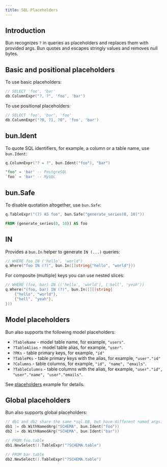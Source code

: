 ```yaml
---
title: SQL Placeholders
---
```


<CoverImage title="SQL Placeholders" />

## Introduction

Bun recognizes `?` in queries as placeholders and replaces them with provided args. Bun quotes and
escapes stringly values and removes null bytes.

## Basic and positional placeholders

To use basic placeholders:

```go
// SELECT 'foo', 'bar'
db.ColumnExpr("?, ?", 'foo', 'bar')
```

To use positional placeholders:

```go
// SELECT 'foo', 'bar', 'foo'
db.ColumnExpr("?0, ?1, ?0", 'foo', 'bar')
```

## bun.Ident

To quote SQL identifiers, for example, a column or a table name, use `bun.Ident`:

```go
q.ColumnExpr("? = ?", bun.Ident("foo"), "bar")
```

```sql
"foo" = 'bar' -- PostgreSQL
`foo` = 'bar' -- MySQL
```

## bun.Safe

To disable quotation altogether, use `bun.Safe`:

```go
q.TableExpr("(?) AS foo", bun.Safe("generate_series(0, 10)"))
```

```sql
FROM (generate_series(0, 10)) AS foo
```

## IN

Provides a `bun.In` helper to generate `IN (...)` queries:

```go
// WHERE foo IN ('hello', 'world')
q.Where("foo IN (?)", bun.In([]string{"hello", "world"}))
```

For composite (multiple) keys you can use nested slices:

```go
// WHERE (foo, bar) IN (('hello', 'world'), ('hell', 'yeah'))
q.Where("(foo, bar) IN (?)", bun.In([][]string{
	{"hello", "world"},
	{"hell", "yeah"},
}))
```

## Model placeholders

Bun also supports the following model placeholders:

- `?TableName` - model table name, for example, `"users"`.
- `?TableAlias` - model table alias, for example, `"user"`.
- `?PKs` - table primary keys, for example, `"id"`
- `?TablePKs` - table primary keys with the alias, for example, `"user"."id"`
- `?Columns` - table columns, for example, `"id", "name", "emails"`.
- `?TableColumns` - table columns with the alias, for example,
  `"user"."id", "user"."name", "user"."emails"`.

See [placeholders](https://github.com/uptrace/bun/tree/master/example/placeholders) example for
details.

## Global placeholders

Bun also supports global placeholders:

```go
// db1 and db2 share the same *sql.DB, but have different named args.
db1 := db.WithNamedArg("SCHEMA", bun.Ident("foo"))
db2 := db.WithNamedArg("SCHEMA", bun.Ident("bar"))

// FROM foo.table
db1.NewSelect().TableExpr("?SCHEMA.table")

// FROM bar.table
db2.NewSelect().TableExpr("?SCHEMA.table")
```
